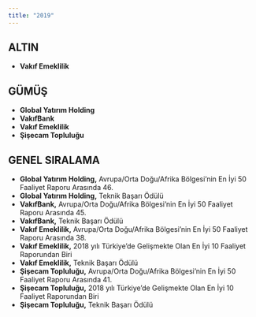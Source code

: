 ```yaml
---
title: "2019"
---
```


## ALTIN

- **Vakıf Emeklilik**

## GÜMÜŞ

- **Global Yatırım Holding**
- **VakıfBank**
- **Vakıf Emeklilik**
- **Şişecam Topluluğu**

## GENEL SIRALAMA

- **Global Yatırım Holding,** Avrupa/Orta Doğu/Afrika Bölgesi’nin En İyi 50 Faaliyet Raporu Arasında 46.
- **Global Yatırım Holding,** Teknik Başarı Ödülü
- **VakıfBank,** Avrupa/Orta Doğu/Afrika Bölgesi’nin En İyi 50 Faaliyet Raporu Arasında 45.
- **VakıfBank,** Teknik Başarı Ödülü
- **Vakıf Emeklilik,** Avrupa/Orta Doğu/Afrika Bölgesi’nin En İyi 50 Faaliyet Raporu Arasında 38.
- **Vakıf Emeklilik,** 2018 yılı Türkiye’de Gelişmekte Olan En İyi 10 Faaliyet Raporundan Biri
- **Vakıf Emeklilik,** Teknik Başarı Ödülü
- **Şişecam Topluluğu,** Avrupa/Orta Doğu/Afrika Bölgesi’nin En İyi 50 Faaliyet Raporu Arasında 41.
- **Şişecam Topluluğu,** 2018 yılı Türkiye’de Gelişmekte Olan En İyi 10 Faaliyet Raporundan Biri
- **Şişecam Topluluğu,** Teknik Başarı Ödülü
